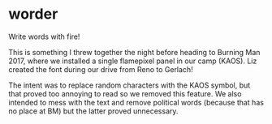 # worder
Write words with fire!

This is something I threw together the night before heading to Burning Man 2017, where we installed a single flamepixel
panel in our camp (KAOS).  Liz created the font during our drive from Reno to Gerlach!

The intent was to replace random characters with the KAOS symbol, but that proved too annoying to read so we removed
this feature. We also intended to mess with the text and remove political words (because that has no place at BM)
but the latter proved unnecessary.
